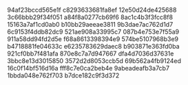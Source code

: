 94af23bccd565e1f
c8293633681fa8ef
12e50d24de425688
3c66bbb29f34f051
a84f8a0277cb69f6
8ac1c4b3f3fcc8f8
15163a7af1cd0ab0
b10bb29aeeae3811
9b3dae7ac762d1d7
6c9153f4ddb82dc9
521ae908a33995c7
087b4e753e7f55a9
911a58dd94fd2d5e
f68a8613398394e9
574be5107968b3e9
b4718881fe04633c
e6235783629daec8
b903871e363fd0ba
921cf0bb7f481afa
870e8c7a7d947667
dfa4d7036d37631e
3bbc8e13d3015850
3572d2d8053ccb5d
69b562a4fb9124ed
16c0f14bf516d16a
fff8c7e0ca2beb4e
9abeadeafb3a7cb7
1bbda048e762f703
b7dce182c9f3d372
